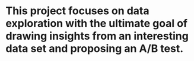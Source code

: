 # This project focuses on data exploration with the ultimate goal of drawing insights from an interesting data set and proposing an A/B test.
